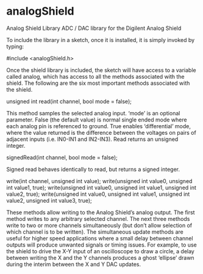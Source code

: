 analogShield
============

Analog Shield Library
ADC / DAC library for the Digilent Analog Shield

To include the library in a sketch, once it is installed, it is simply invoked by typing:

#include <analogShield.h>

Once the shield library is included, the sketch will have access to a variable 
called analog, which has access to all the methods associated with the shield. 
The following are the six most important methods associated with the shield.

  unsigned int read(int channel, bool mode = false);

This method samples the selected analog input. ‘mode’ is an optional parameter. 
False (the default value) is normal single ended mode where each analog pin is referenced to ground. True enables ‘differential’ mode, where the value returned is the difference between the voltages on pairs of adjacent inputs (i.e. IN0-IN1 and IN2-IN3). Read returns an unsigned integer.

  signedRead(int channel, bool mode = false);

Signed read behaves identically to read, but returns a signed integer.

  write(int channel, unsigned int value);
  write(unsigned int value0, unsigned int value1, true); 
  write(unsigned int value0, unsigned int value1, unsigned int value2, true); 
  write(unsigned int value0, unsigned int value1, unsigned int value2, 
  unsigned int value3, true);

These methods allow writing to the Analog Shield’s analog output. 
The first method writes to any arbitrary selected channel. 
The next three methods write to two or more channels simultaneously 
(but don’t allow selection of which channel is to be written). 
The simultaneous update methods are useful for higher speed applications 
where a small delay between channel outputs will produce unwanted signals 
or timing issues. For example, to use the shield to drive the X-Y input 
of an oscilloscope to draw a circle, a delay between writing the X and 
the Y channels produces a ghost ‘ellipse’ drawn during the interim between 
the X and Y DAC updates.
